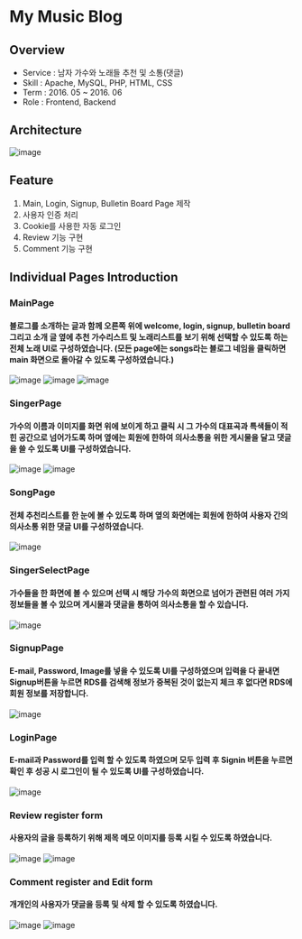 # My Music Blog

## Overview
<ul>
<li>Service : 남자 가수와 노래들 추천 및 소통(댓글)</li>
<li>Skill : Apache, MySQL, PHP, HTML, CSS</li>
<li>Term : 2016. 05 ~ 2016. 06</li>
<li>Role : Frontend, Backend</li>
</ul>

## Architecture
![image](https://user-images.githubusercontent.com/21019088/49278340-d12f3000-f4c7-11e8-9c5b-50d3e330f46f.png)

## Feature
<ol>
<li>Main, Login, Signup, Bulletin Board Page 제작 </li>
<li>사용자 인증 처리</li>
<li>Cookie를 사용한 자동 로그인</li>
<li>Review 기능 구현</li>
<li>Comment 기능 구현</li>
</ol>

## Individual Pages Introduction
### MainPage
#### 블로그를 소개하는 글과 함께 오른쪽 위에 welcome, login, signup, bulletin board 그리고 소개 글 옆에 추천 가수리스트 및 노래리스트를 보기 위해 선택할 수 있도록 하는 전체 노래 UI로 구성하였습니다. (모든 page에는 songs라는 블로그 네임을 클릭하면 main 화면으로 돌아갈 수 있도록 구성하였습니다.)
![image](https://user-images.githubusercontent.com/21019088/49278554-882bab80-f4c8-11e8-9291-3a864caf8441.png)
![image](https://user-images.githubusercontent.com/21019088/49278563-8bbf3280-f4c8-11e8-96d3-5febd6817627.png)
![image](https://user-images.githubusercontent.com/21019088/49278590-9974b800-f4c8-11e8-9c45-5e9f0847ecff.png)

### SingerPage
#### 가수의 이름과 이미지를 화면 위에 보이게 하고 클릭 시 그 가수의 대표곡과 특색들이 적힌 공간으로 넘어가도록 하며 옆에는 회원에 한하여 의사소통을 위한 게시물을 달고 댓글을 쓸 수 있도록 UI를 구성하였습니다.
![image](https://user-images.githubusercontent.com/21019088/49278619-a98c9780-f4c8-11e8-88eb-b7b42cf3bcfd.png)
![image](https://user-images.githubusercontent.com/21019088/49278628-b01b0f00-f4c8-11e8-8b71-037e9325c3a6.png)

### SongPage
#### 전체 추천리스트를 한 눈에 볼 수 있도록 하며 옆의 화면에는 회원에 한하여 사용자 간의 의사소통 위한 댓글 UI를 구성하였습니다.
![image](https://user-images.githubusercontent.com/21019088/49278673-d04ace00-f4c8-11e8-945b-e7435b3e2278.png)

### SingerSelectPage
#### 가수들을 한 화면에 볼 수 있으며 선택 시 해당 가수의 화면으로 넘어가 관련된 여러 가지 정보들을 볼 수 있으며 게시물과 댓글을 통하여 의사소통을 할 수 있습니다.
![image](https://user-images.githubusercontent.com/21019088/49278720-f6706e00-f4c8-11e8-9554-23a2e049afd5.png)

### SignupPage
#### E-mail, Password, Image를 넣을 수 있도록 UI를 구성하였으며 입력을 다 끝내면 Signup버튼을 누르면 RDS를 검색해 정보가 중복된 것이 없는지 체크 후 없다면 RDS에 회원 정보를 저장합니다.
![image](https://user-images.githubusercontent.com/21019088/49278879-5b2bc880-f4c9-11e8-96f4-03f5d343b91f.png)

### LoginPage
#### E-mail과 Password를 입력 할 수 있도록 하였으며 모두 입력 후 Signin 버튼을 누르면 확인 후 성공 시 로그인이 될 수 있도록 UI를 구성하였습니다.
![image](https://user-images.githubusercontent.com/21019088/49278942-87474980-f4c9-11e8-8730-f77650ff063c.png)

### Review register form
#### 사용자의 글을 등록하기 위해 제목 메모 이미지를 등록 시킬 수 있도록 하였습니다.
![image](https://user-images.githubusercontent.com/21019088/49278994-a80f9f00-f4c9-11e8-87fd-79fcb0b90265.png)
![image](https://user-images.githubusercontent.com/21019088/49279002-aba32600-f4c9-11e8-8e90-17b406084d38.png)

### Comment register and Edit form
#### 개개인의 사용자가 댓글을 등록 및 삭제 할 수 있도록 하였습니다.
![image](https://user-images.githubusercontent.com/21019088/49279311-7fd47000-f4ca-11e8-8936-6bfc9516e8e2.png)
![image](https://user-images.githubusercontent.com/21019088/49279321-86fb7e00-f4ca-11e8-9f6a-ee7c1e218d36.png)

